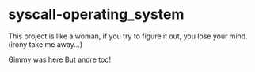 # syscall-operating_system

This project is like a woman, if you  try to figure it out, you lose your mind.
(irony take me away...)

Gimmy was here
But andre too!